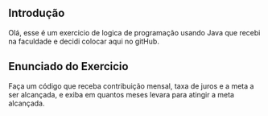 ## Introdução
Olá, esse é um exercicio de logica de programação usando Java que recebi na faculdade e decidi colocar aqui no gitHub. 

## Enunciado do Exercicio
Faça um código que receba contribuição mensal, taxa de juros e a meta a ser alcançada, e exiba em quantos meses levara para atingir a meta alcançada.